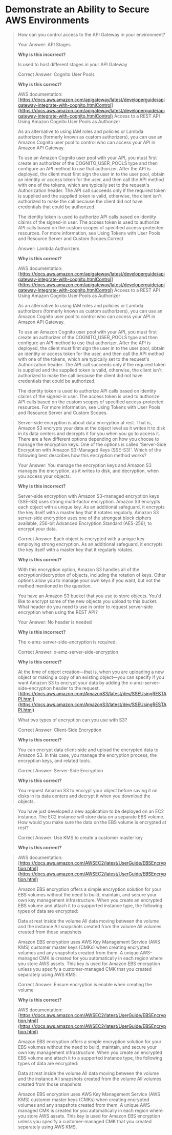 # Demonstrate an Ability to Secure AWS Environments

> How can you control access to the API Gateway in your environment?
>
> Your Answer: API Stages
>
> **Why is this incorrect?**
>
> Is used to host different stages in your API Gateway
>
>
>
> Correct Answer: Cognito User Pools
>
> **Why is this correct?**
>
> AWS documentation: [https://docs.aws.amazon.com/apigateway/latest/developerguide/apigateway-integrate-with-cognito.htmlControl](https://docs.aws.amazon.com/apigateway/latest/developerguide/apigateway-integrate-with-cognito.htmlControl) Access to a REST API Using Amazon Cognito User Pools as Authorizer
>
> As an alternative to using IAM roles and policies or Lambda authorizers \(formerly known as custom authorizers\), you can use an Amazon Cognito user pool to control who can access your API in Amazon API Gateway.
>
> To use an Amazon Cognito user pool with your API, you must first create an authorizer of the COGNITO\_USER\_POOLS type and then configure an API method to use that authorizer. After the API is deployed, the client must first sign the user in to the user pool, obtain an identity or access token for the user, and then call the API method with one of the tokens, which are typically set to the request's Authorization header. The API call succeeds only if the required token is supplied and the supplied token is valid, otherwise, the client isn't authorized to make the call because the client did not have credentials that could be authorized.
>
> The identity token is used to authorize API calls based on identity claims of the signed-in user. The access token is used to authorize API calls based on the custom scopes of specified access-protected resources. For more information, see Using Tokens with User Pools and Resource Server and Custom Scopes.Correct 
>
>
>
> Answer: Lambda Authorizers
>
> **Why is this correct?**
>
> AWS documentation: [https://docs.aws.amazon.com/apigateway/latest/developerguide/apigateway-integrate-with-cognito.htmlControl](https://docs.aws.amazon.com/apigateway/latest/developerguide/apigateway-integrate-with-cognito.htmlControl) Access to a REST API Using Amazon Cognito User Pools as Authorizer
>
> As an alternative to using IAM roles and policies or Lambda authorizers \(formerly known as custom authorizers\), you can use an Amazon Cognito user pool to control who can access your API in Amazon API Gateway.
>
> To use an Amazon Cognito user pool with your API, you must first create an authorizer of the COGNITO\_USER\_POOLS type and then configure an API method to use that authorizer. After the API is deployed, the client must first sign the user in to the user pool, obtain an identity or access token for the user, and then call the API method with one of the tokens, which are typically set to the request's Authorization header. The API call succeeds only if the required token is supplied and the supplied token is valid, otherwise, the client isn't authorized to make the call because the client did not have credentials that could be authorized.
>
> The identity token is used to authorize API calls based on identity claims of the signed-in user. The access token is used to authorize API calls based on the custom scopes of specified access-protected resources. For more information, see Using Tokens with User Pools and Resource Server and Custom Scopes.



> Server-side encryption is about data encryption at rest. That is, Amazon S3 encrypts your data at the object level as it writes it to disk in its data centers and decrypts it for you when you go to access it. There are a few different options depending on how you choose to manage the encryption keys. One of the options is called 'Server-Side Encryption with Amazon S3-Managed Keys \(SSE-S3\)'. Which of the following best describes how this encryption method works?
>
> Your Answer: You manage the encryption keys and Amazon S3 manages the encryption, as it writes to disk, and decryption, when you access your objects.
>
> **Why is this incorrect?**
>
> Server-side encryption with Amazon S3-managed encryption keys \(SSE-S3\) uses strong multi-factor encryption. Amazon S3 encrypts each object with a unique key. As an additional safeguard, it encrypts the key itself with a master key that it rotates regularly. Amazon S3 server-side encryption uses one of the strongest block ciphers available, 256-bit Advanced Encryption Standard \(AES-256\), to encrypt your data.
>
>
>
> Correct Answer: Each object is encrypted with a unique key employing strong encryption. As an additional safeguard, it encrypts the key itself with a master key that it regularly rotates.
>
> **Why is this correct?**
>
> With this encryption option, Amazon S3 handles all of the encryption/decryption of objects, including the rotation of keys. Other options allow you to manage your own keys if you want, but not the method mentioned in the question.



> You have an Amazon S3 bucket that you use to store objects. You'd like to encrypt some of the new objects you upload to this bucket. What header do you need to use in order to request server-side encryption when using the REST API?
>
> Your Answer: No header is needed
>
> **Why is this incorrect?**
>
> The x-amz-server-side-encryption is required.
>
>
>
> Correct Answer: x-amz-server-side-encryption
>
> **Why is this correct?**
>
> At the time of object creation—that is, when you are uploading a new object or making a copy of an existing object—you can specify if you want Amazon S3 to encrypt your data by adding the x-amz-server-side-encryption header to the request. [https://docs.aws.amazon.com/AmazonS3/latest/dev/SSEUsingRESTAPI.html](https://docs.aws.amazon.com/AmazonS3/latest/dev/SSEUsingRESTAPI.html)



> What two types of encryption can you use with S3?
>
> Correct Answer: Client-Side Encryption
>
> **Why is this correct?**
>
> You can encrypt data client-side and upload the encrypted data to Amazon S3. In this case, you manage the encryption process, the encryption keys, and related tools.
>
> Correct Answer: Server-Side Encryption
>
> **Why is this correct?**
>
> You request Amazon S3 to encrypt your object before saving it on disks in its data centers and decrypt it when you download the objects.



> You have just developed a new application to be deployed on an EC2 instance. The EC2 instance will store data on a separate EBS volume. How would you make sure the data on the EBS volume is encrypted at rest?
>
> Correct Answer: Use KMS to create a customer master key
>
> **Why is this correct?**

> AWS documentation: [https://docs.aws.amazon.com/AWSEC2/latest/UserGuide/EBSEncryption.html](https://docs.aws.amazon.com/AWSEC2/latest/UserGuide/EBSEncryption.html)
>
> Amazon EBS encryption offers a simple encryption solution for your EBS volumes without the need to build, maintain, and secure your own key management infrastructure. When you create an encrypted EBS volume and attach it to a supported instance type, the following types of data are encrypted:
>
> Data at rest inside the volume All data moving between the volume and the instance All snapshots created from the volume All volumes created from those snapshots
>
> Amazon EBS encryption uses AWS Key Management Service \(AWS KMS\) customer master keys \(CMKs\) when creating encrypted volumes and any snapshots created from them. A unique AWS-managed CMK is created for you automatically in each region where you store AWS assets. This key is used for Amazon EBS encryption unless you specify a customer-managed CMK that you created separately using AWS KMS.
>
>
>
> Correct Answer: Ensure encryption is enable when creating the volume
>
> **Why is this correct?**
>
> AWS documentation: [https://docs.aws.amazon.com/AWSEC2/latest/UserGuide/EBSEncryption.html](https://docs.aws.amazon.com/AWSEC2/latest/UserGuide/EBSEncryption.html)
>
> Amazon EBS encryption offers a simple encryption solution for your EBS volumes without the need to build, maintain, and secure your own key management infrastructure. When you create an encrypted EBS volume and attach it to a supported instance type, the following types of data are encrypted:
>
> Data at rest inside the volume All data moving between the volume and the instance All snapshots created from the volume All volumes created from those snapshots
>
> Amazon EBS encryption uses AWS Key Management Service \(AWS KMS\) customer master keys \(CMKs\) when creating encrypted volumes and any snapshots created from them. A unique AWS-managed CMK is created for you automatically in each region where you store AWS assets. This key is used for Amazon EBS encryption unless you specify a customer-managed CMK that you created separately using AWS KMS.

